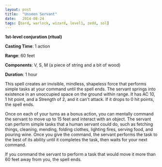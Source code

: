 ```yaml
---
layout: post
title:  "Unseen Servant"
date:   2014-08-24
tags: [bard, warlock, wizard, level1, zedd, sol]
---
```


**1st-level conjuration (ritual)**

**Casting Time**: 1 action

**Range**: 60 feet

**Components**: V, S, M (a piece of string and a bit of wood)

**Duration**: 1 hour

This spell creates an invisible, mindless, shapeless force that performs simple tasks at your command until the spell ends. The servant springs into existence in an unoccupied space on the ground within range. It has AC 10, 1 hit point, and a Strength of 2, and it can't attack. If it drops to 0 hit points, the spell ends.

Once on each of your turns as a bonus action, you can mentally command the servant to move up to 15 feet and interact with an object. The servant can perform simple tasks that a human servant could do, such as fetching things, cleaning, mending, folding clothes, lighting fires, serving food, and pouring wine. Once you give the command, the servant performs the task to the best of its ability until it completes the task, then waits for your next command.

If you command the servant to perform a task that would move it more than 60 feet away from you, the spell ends.
